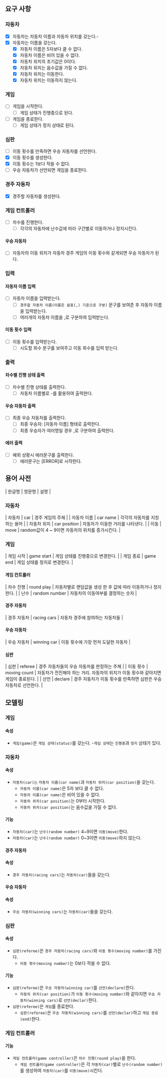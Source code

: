 ## 요구 사항
### 자동차
- [x] 자동차는 자동차 이름과 자동차 위치를 갖는다.- 
- [x] 자동차는 이름을 갖는다.
  - [x] 자동차 이름은 5자보다 클 수 없다.
  - [x] 자동차 이름은 비어 있을 수 없다.
  - [x] 자동차 위치의 초기값은 0이다.
  - [x] 자동차 위치는 음수값을 가질 수 없다.
  - [x] 자동차 위치는 이동한다.
  - [x] 자동차 위치는 이동하지 않는다.
### 게임
- [ ] 게임을 시작한다.
  - [ ] 게임 상태가 진행중으로 된다.
- [ ] 게임을 종료한다.
  - [ ] 게임 상태가 정지 상태로 된다.
### 심판
- [ ] 이동 횟수를 만족하면 우승 자동차를 선언한다.
- [x] 이동 횟수를 생성한다.
- [x] 이동 횟수는 1보다 작을 수 없다.
- [ ] 우승 자동차가 선언되면 게임을 종료한다.
### 경주 자동차
- [x] 경주할 자동차를 생성한다.
### 게임 컨트롤러
- [ ] 차수를 진행한다.
  - [ ] 각각의 자동차에 난수값에 따라 구간별로 이동하거나 정지시킨다.
#### 우승 자동차
- [ ] 자동차의 이동 위치가 자동차 경주 게임의 이동 횟수와 같게되면 우승 자동차가 된다.
### 입력
#### 자동차 이름 입력
- [ ] 자동차 이름을 입력받는다.
  - [ ] `경주할 자동차 이름(이름은 쉼표(,) 기준으로 구분)` 문구를 보여준 후 자동차 이름을 입력받는다.
  - [ ] 여러개의 자동차 이름을 ,로 구분하여 입력받는다.
#### 이동 횟수 입력
- [ ] 이동 횟수를 입력받는다.
  - [ ] 시도할 회수 문구를 보여주고 이동 회수를 입력 받는다.
### 출력
#### 차수별 진행 상태 출력
- [ ] 차수별 진행 상태를 출력한다.
  - [ ] 자동차 이름별로 -를 활용하여 출력한다.
#### 우승 자동차 출력
- [ ] 최종 우승 자동차를 출력한다.
  - [ ] 최중 우승자: [자동차 이름] 형태로 출력한다.
  - [ ] 최종 우승자가 여러명일 경우 ,로 구분하여 출력한다.
#### 에러 출력
- [ ] 예외 상황시 에러문구를 출력한다.
  - [ ] 에러문구는 [ERROR]로 시작한다.

## 용어 사전
| 한글명 | 영문명 | 설명 |
### 자동차
| 자동차 | car | 경주 게임의 주체 |
| 자동차 이름 | car name | 각각의 자동차를 지칭하는 용어 |
| 자동차 위치 | car position | 자동차가 이동한 거리를 나타낸다. |
| 이동 | move | random값이 4 ~ 9이면 자동차의 위치를 증가시킨다. |
### 게임
| 게임 시작 | game start | 게임 상태를 진행중으로 변경한다. |
| 게임 종료 | game end | 게임 상태를 정지로 변경한다. |
#### 게임 컨트롤러 
| 차수 진행 | round play | 자동차별로 랜덤값을 생성 한 후 값에 따라 이동하거나 정지한다. |
| 난수 | random number | 자동차의 이동여부를 결정하는 숫자 |
#### 경주 자동차
| 경주 자동차 | racing cars | 자동차 경주에 참여하는 자동차들 |
#### 우승 자동차
| 우승 자동차 | winning car | 이동 횟수에 가장 먼저 도달한 자동차 |
#### 심판
| 심판 | referee | 경주 자동차들의 우승 자동차를 판정하는 주체 |
| 이동 횟수 | moving count | 자동차가 전진해야 하는 거리. 자동차의 위치가 이동 횟수와 같아지면 게임이 종료된다. |
| 선언 | declare | 경주 자동차가 이동 횟수를 만족하면 심판은 우승 자동차로 선언한다. |

## 모델링
### 게임
#### 속성
- `게임(game)`은 `게임 상태(status)`를 갖는다.
  -`게임 상태`는 `진행중`과 `정지` 상태가 있다.
### 자동차
#### 속성
- `자동차(car)는` `자동차 이름(car name)`과 `자동차 위치(car position)`을 갖는다.
  - `자동차 이름(car name)`은 5자 보다 클 수 없다.
  - `자동차 이름(car name)`은 비어 있을 수 없다.
  - `자동차 위치(car position)`는 0부터 시작한다.
  - `자동차 위치(car position)`는 음수값을 가질 수 없다.
#### 기능
- `자동차(car)`는 `난수(random number)` 4~9이면 `이동(move)`한다.
- `자동차(car)`는 `난수(random number)` 0~3이면 `이동(move)`하지 않는다.
#### 경주 자동차
#### 속성
- `경주 자동차(racing cars)`는 `자동차(car)`들을 갖는다.
#### 우승 자동차
#### 속성
- `우승 자동차(winning cars)`는 `자동차(car)`들을 갖는다.
### 심판
#### 속성
- `심판(referee)`은 `경주 자동차(racing cars)`와 `이동 횟수(moving number)`를 가진다.
  - `이동 횟수(moving number)`는 0보다 작을 수 없다.
#### 기능
- `심판(referee)`은 `우승 자동차(winning car)`를 `선언(declare)`한다.
  - `자동차 위치(car position)`가 `이동 횟수(moving number)`와 같아지면 `우승 자동차(winning cars)`로 `선언(declar)`한다.
- `심판(referee)`은 `게임`를 종료한다.
  - `심판(referee)`은 `우승 자동차(winning cars)`를 `선언(declar)`하고 `게임 종료(end)`한다.
### 게임 컨트롤러
#### 기능
- `게임 컨트롤러(game controller)`은 `차수 진행(round play)`을 한다.
  - `게임 컨트롤러(game controller)`은 각 `자동차(car)`별로 `난수(random number)`를 생성하여 `자동차(car)`를 `이동(move)`시킨다.
